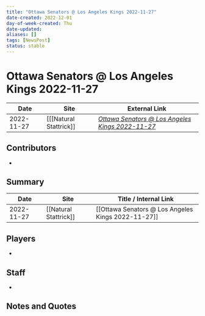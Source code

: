 ```yaml
---
title: "Ottawa Senators @ Los Angeles Kings 2022-11-27"
date-created: 2022-12-01
day-of-week-created: Thu
date-updated: 
aliases: []
tags: [NewsPost]
status: stable
---
```


# Ottawa Senators @ Los Angeles Kings 2022-11-27

| Date       | Site                    | External Link                                                                                                            |
| ---------- | ----------------------- | ------------------------------------------------------------------------------------------------------------------------ |
| 2022-11-27 | [[[Natural Stattrick]] | [*Ottawa Senators @ Los Angeles Kings 2022-11-27*](https://www.naturalstattrick.com/game.php?season=20222023&game=20345) |

## Contributors
- 

## Summary
> 

| Date       | Site                  | Title / Internal Link                              |
| ---------- | --------------------- | -------------------------------------------------- |
| 2022-11-27 | [[Natural Stattrick]] | [[Ottawa Senators @ Los Angeles Kings 2022-11-27]] |

## Players
- 

## Staff
- 

## Notes and Quotes
> 

